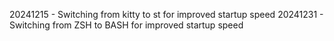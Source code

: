 
20241215 - Switching from kitty to st for improved startup speed
20241231 - Switching from ZSH to BASH for improved startup speed
